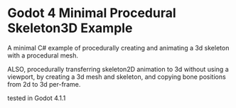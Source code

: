 # Godot 4 Minimal Procedural Skeleton3D Example
A minimal C# example of procedurally creating and animating a 3d skeleton with a procedural mesh.

ALSO, procedurally transferring skeleton2D animation to 3d without using a viewport, by creating a 3d mesh and skeleton, and copying bone positions from 2d to 3d per-frame.

tested in Godot 4.1.1